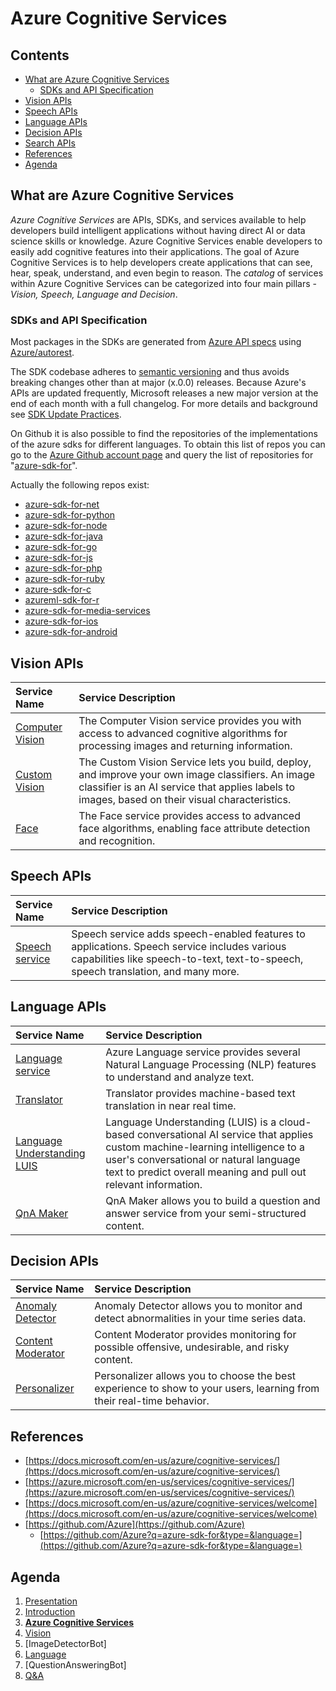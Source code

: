 # Azure Cognitive Services <!-- omit in TOC -->

## Contents <!-- omit in TOC -->

- [What are Azure Cognitive Services](#what-are-azure-cognitive-services)
  - [SDKs and API Specification](#sdks-and-api-specification)
- [Vision APIs](#vision-apis)
- [Speech APIs](#speech-apis)
- [Language APIs](#language-apis)
- [Decision APIs](#decision-apis)
- [Search APIs](#search-apis)
- [References](#references)
- [Agenda](#agenda)

## What are Azure Cognitive Services

*Azure Cognitive Services* are APIs, SDKs, and services available to help developers build intelligent applications without having direct AI or data science skills or knowledge.
Azure Cognitive Services enable developers to easily add cognitive features into their applications.
The goal of Azure Cognitive Services is to help developers create applications that can see, hear, speak, understand, and even begin to reason.
The *catalog* of services within Azure Cognitive Services can be categorized into four main pillars - *Vision, Speech, Language and Decision*.

### SDKs and API Specification

Most packages in the SDKs are generated from [Azure API specs](https://github.com/Azure/azure-rest-api-specs) using [Azure/autorest](https://github.com/Azure/autorest).

The SDK codebase adheres to [semantic versioning](https://semver.org/) and thus avoids breaking changes other than at major (x.0.0) releases.
Because Azure's APIs are updated frequently, Microsoft releases a new major version at the end of each month with a full changelog.
For more details and background see [SDK Update Practices](https://github.com/Azure/azure-sdk-for-go/wiki/SDK-Update-Practices).

On Github it is also possible to find the repositories of the implementations of the azure sdks for different languages.
To obtain this list of repos you can go to the [Azure Github account page](https://github.com/Azure) and query the list of repositories for "[azure-sdk-for](https://github.com/Azure?q=azure-sdk-for&type=&language=)".

Actually the following repos exist:

- [azure-sdk-for-net](https://github.com/Azure/azure-sdk-for-net)
- [azure-sdk-for-python](https://github.com/Azure/azure-sdk-for-python)
- [azure-sdk-for-node](https://github.com/Azure/azure-sdk-for-node)
- [azure-sdk-for-java](https://github.com/Azure/azure-sdk-for-java)
- [azure-sdk-for-go](https://github.com/Azure/azure-sdk-for-go)
- [azure-sdk-for-js](https://github.com/Azure/azure-sdk-for-js)
- [azure-sdk-for-php](https://github.com/Azure/azure-sdk-for-php)
- [azure-sdk-for-ruby](https://github.com/Azure/azure-sdk-for-ruby)
- [azure-sdk-for-c](https://github.com/Azure/azure-sdk-for-c)
- [azureml-sdk-for-r](https://github.com/Azure/azureml-sdk-for-r)
- [azure-sdk-for-media-services](https://github.com/Azure/azure-sdk-for-media-services)
- [azure-sdk-for-ios](https://github.com/Azure/azure-sdk-for-ios)
- [azure-sdk-for-android](https://github.com/Azure/azure-sdk-for-android)

<!-- 
List of APIS extracted from: https://github.com/MicrosoftDocs/azure-docs/blob/master/articles/cognitive-services/what-are-cognitive-services.md
-->

## Vision APIs

|Service Name|Service Description|
|:-----------|:------------------|
|[Computer Vision](./computer-vision/index.yml "Computer Vision")|The Computer Vision service provides you with access to advanced cognitive algorithms for processing images and returning information.|
|[Custom Vision](./custom-vision-service/index.yml "Custom Vision Service")|The Custom Vision Service lets you build, deploy, and improve your own image classifiers. An image classifier is an AI service that applies labels to images, based on their visual characteristics. |
|[Face](./face/index.yml "Face")| The Face service provides access to advanced face algorithms, enabling face attribute detection and recognition.|

## Speech APIs

|Service Name|Service Description|
|:-----------|:------------------|
|[Speech service](https://docs.microsoft.com/en-us/azure/cognitive-services/speech-service/overview "Speech service")|Speech service adds speech-enabled features to applications. Speech service includes various capabilities like speech-to-text, text-to-speech, speech translation, and many more.|

## Language APIs

|Service Name|Service Description|
|:-----------|:------------------|
|[Language service](./language-service/index.yml "Language service")| Azure Language service provides several Natural Language Processing (NLP) features to understand and analyze text.|
|[Translator](./translator/index.yml "Translator")|Translator provides machine-based text translation in near real time.|
|[Language Understanding LUIS](./luis/index.yml "Language Understanding")|Language Understanding (LUIS) is a cloud-based conversational AI service that applies custom machine-learning intelligence to a user's conversational or natural language text to predict overall meaning and pull out relevant information. |
|[QnA Maker](./qnamaker/index.yml "QnA Maker")|QnA Maker allows you to build a question and answer service from your semi-structured content.|

## Decision APIs

|Service Name|Service Description|
|:-----------|:------------------|
|[Anomaly Detector](./anomaly-detector/index.yml "Anomaly Detector") |Anomaly Detector allows you to monitor and detect abnormalities in your time series data.|
|[Content Moderator](./content-moderator/overview.md "Content Moderator")|Content Moderator provides monitoring for possible offensive, undesirable, and risky content. |
|[Personalizer](./personalizer/index.yml "Personalizer")|Personalizer allows you to choose the best experience to show to your users, learning from their real-time behavior. |


## References

- [https://docs.microsoft.com/en-us/azure/cognitive-services/](https://docs.microsoft.com/en-us/azure/cognitive-services/)
- [https://azure.microsoft.com/en-us/services/cognitive-services/](https://azure.microsoft.com/en-us/services/cognitive-services/)
- [https://docs.microsoft.com/en-us/azure/cognitive-services/welcome](https://docs.microsoft.com/en-us/azure/cognitive-services/welcome)
- [https://github.com/Azure](https://github.com/Azure)
  - [https://github.com/Azure?q=azure-sdk-for&type=&language=](https://github.com/Azure?q=azure-sdk-for&type=&language=)

## Agenda

1. [Presentation](01.presentation.md)
1. [Introduction](02.introduction.md)
1. **[Azure Cognitive Services](03.azure-cognitive-services.md)**
1. [Vision](04.vision.md.)
1. [ImageDetectorBot]
1. [Language](06.language.md)
1. [QuestionAnsweringBot]
1. [Q&A](08.q&a.md)
